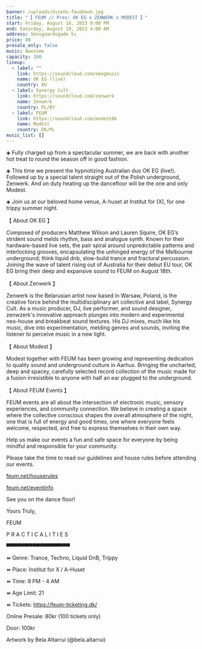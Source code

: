 ```yaml
---
banner: /uploads/diseño-facebook.jpg
title: "【 FEUM // Pres: OK EG x ZENWERK x MODEST 】"
start: Friday, August 18, 2023 9:00 PM
end: Saturday, August 19, 2023 4:00 AM
address: Skovgaardsgade 5c
price: 80
presale_only: false
music: Awesome
capacity: 100
lineup:
  - label: ""
    link: https://soundcloud.com/okegmusic
    name: OK EG (live)
    country: AU
  - label: Synergy Cult
    link: https://soundcloud.com/zenwerk
    name: Zenwerk
    country: PL/BY
  - label: FEUM
    link: https://soundcloud.com/modest8k
    name: Modest
    country: DK/PL
music_list: []
---
```

<!--StartFragment-->

◈ Fully charged up from a spectacular summer, we are back with another hot treat to round the season off in good fashion.

◈ This time we present the hypnotizing Australian duo OK EG (live!). Followed up by a special talent straight out of the Polish underground, Zenwerk. And on duty heating up the dancefloor will be the one and only Modest.

◈ Join us at our beloved home venue, A-huset at Institut for (X), for one trippy summer night.

【 About OK EG 】

<!--StartFragment-->

Composed of producers Matthew Wilson and Lauren Squire, OK EG’s strident sound melds rhythm, bass and analogue synth. Known for their hardware-based live sets, the pair spiral around unpredictable patterns and interlocking grooves, encapsulating the unhinged energy of the Melbourne underground; think liquid dnb, slow-build trance and fractural percussion. Joining the wave of talent rising out of Australia for their debut EU tour, OK EG bring their deep and expansive sound to FEUM on August 18th.

<!--EndFragment-->

<!--StartFragment-->

【 About Zenwerk 】

Zenwerk is the Belarusian artist now based in Warsaw, Poland, is the creative force behind the multidisciplinary art collective and label, Synergy Cult. As a music producer, DJ, live performer, and sound designer, zenwzerk's innovative approach plunges into modern and experimental neo-house and breakbeat sound textures. His DJ mixes, much like his music, dive into experimentation, melding genres and sounds, inviting the listener to perceive music in a new light.

<!--EndFragment-->

<!--StartFragment-->

【 About Modest 】

Modest together with FEUM has been growing and representing dedication to quality sound and underground culture in Aarhus. Bringing the uncharted, deep and spacey, carefully selected record collection of the music made for a fusion irresistible to anyone with half an ear plugged to the underground.

<!--EndFragment-->

<!--StartFragment-->

【 About FEUM Events 】

FEUM events are all about the intersection of electronic music, sensory experiences, and community connection. We believe in creating a space where the collective conscious shapes the overall atmosphere of the night, one that is full of energy and good times, one where everyone feels welcome, respected, and free to express themselves in their own way.

Help us make our events a fun and safe space for everyone by being mindful and responsible for your community.

Please take the time to read our guidelines and house rules before attending our events.

[feum.net/houserules](https://feum.net/houserules)

[feum.net/eventinfo](https://feum.net/eventinfo)

See you on the dance floor!

<!--EndFragment-->



Yours Truly,

FEUM



P R A C T I C A L I T I E S

▀▀▀▀▀▀▀▀▀▀▀▀▀▀▀▀▀

⇻ Genre: Trance, Techno, Liquid DnB, Trippy

⇻ Place: Institut for X / A-Huset

⇻ Time: 9 PM - 4 AM

⇻ Age Limit: 21

⇻ Tickets: <https://feum-ticketing.dk/>

Online Presale: 80kr (100 tickets only)

Door: 100kr

Artwork by Bela Altarrui (@bela.altarrui)

<!--EndFragment-->